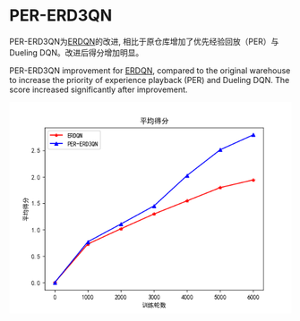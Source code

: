 # PER-ERD3QN
PER-ERD3QN为[ERDQN](https://github.com/Miss-Diana-jiarannie/ERDQN/tree/master)的改进, 相比于原仓库增加了优先经验回放（PER）与Dueling DQN。改进后得分增加明显。

PER-ERD3QN improvement for [ERDQN](https://github.com/Miss-Diana-jiarannie/ERDQN/tree/master), compared to the original warehouse to increase the priority of experience playback (PER) and Dueling DQN. The score increased significantly after improvement.

![image](aaa.png)